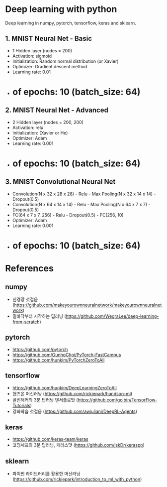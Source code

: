 # Deep learning with python
Deep learning in numpy, pytorch, tensorflow, keras and sklearn.


## 1. MNIST Neural Net - Basic
- 1 Hidden layer (nodes = 200)
- Activation: sigmoid
- Initialization: Random normal distribution (or Xavier)
- Optimizer: Gradient descent method
- Learning rate: 0.01
- # of epochs: 10 (batch_size: 64)


## 2. MNIST Neural Net - Advanced
- 2 Hidden layer (nodes = 200, 200)
- Activation: relu
- Initialization: (Xavier or He)
- Optimizer: Adam
- Learning rate: 0.001
- # of epochs: 10 (batch_size: 64)


## 3. MNIST Convolutional Neural Net
- Convolution(N x 32 x 28 x 28) - Relu - Max Pooling(N x 32 x 14 x 14) - Dropout(0.5)
- Convolution(N x 64 x 14 x 14) - Relu - Max Pooling(N x 64 x 7 x 7) - Dropout(0.5)
- FC(64 x 7 x 7, 256) - Relu - Dropout(0.5) - FC(256, 10)
- Optimizer: Adam
- Learning rate: 0.001
- # of epochs: 10 (batch_size: 64)


# References
## numpy
- 신경망 첫걸음 (https://github.com/makeyourownneuralnetwork/makeyourownneuralnetwork)
- 밑바닥부터 시작하는 딥러닝 (https://github.com/WegraLee/deep-learning-from-scratch)

## pytorch
- https://github.com/pytorch
- https://github.com/GunhoChoi/PyTorch-FastCampus
- https://github.com/hunkim/PyTorchZeroToAll

## tensorflow
- https://github.com/hunkim/DeepLearningZeroToAll
- 핸즈온 머신러닝 (https://github.com/rickiepark/handson-ml)
- 골빈해커의 3분 딥러닝 텐서플로맛 (https://github.com/golbin/TensorFlow-Tutorials)
- 강화학습 첫걸음 (https://github.com/awjuliani/DeepRL-Agents)

## keras
- https://github.com/keras-team/keras
- 코딩셰프의 3분 딥러닝, 케라스맛 (https://github.com/jskDr/keraspp)

## sklearn
- 파이썬 라이브러리를 활용한 머신러닝 (https://github.com/rickiepark/introduction_to_ml_with_python)
